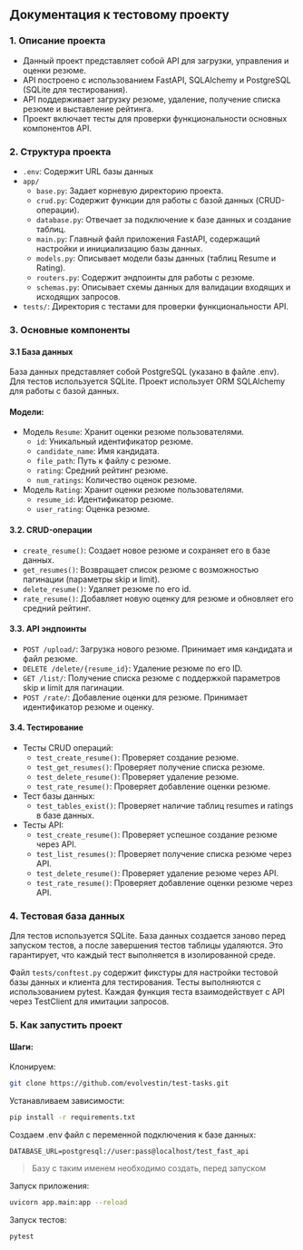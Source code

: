 ## Документация к тестовому проекту
### 1. Описание проекта
- Данный проект представляет собой API для загрузки, управления и оценки резюме. 
- API построено с использованием FastAPI, SQLAlchemy и PostgreSQL (SQLite для тестирования). 
- API поддерживает загрузку резюме, удаление, получение списка резюме и выставление рейтинга. 
- Проект включает тесты для проверки функциональности основных компонентов API.

### 2. Структура проекта
- `.env`: Содержит URL базы данных
- `app/`
  - `base.py`: Задает корневую директорию проекта.
  - `crud.py`: Содержит функции для работы с базой данных (CRUD-операции).
  - `database.py`: Отвечает за подключение к базе данных и создание таблиц.
  - `main.py`: Главный файл приложения FastAPI, содержащий настройки и инициализацию базы данных.
  - `models.py`: Описывает модели базы данных (таблиц Resume и Rating).
  - `routers.py`: Содержит эндпоинты для работы с резюме.
  - `schemas.py`: Описывает схемы данных для валидации входящих и исходящих запросов.
- `tests/`: Директория с тестами для проверки функциональности API.

### 3. Основные компоненты
#### 3.1 База данных

База данных представляет собой PostgreSQL (указано в файле .env). 
Для тестов используется SQLite. Проект использует ORM SQLAlchemy для работы с базой данных.

#### Модели:
- Модель `Resume`: Хранит оценки резюме пользователями.
  - `id`: Уникальный идентификатор резюме.
  - `candidate_name`: Имя кандидата.
  - `file_path`: Путь к файлу с резюме.
  - `rating`: Средний рейтинг резюме.
  - `num_ratings`: Количество оценок резюме.
- Модель `Rating`: Хранит оценки резюме пользователями.
  - `resume_id`: Идентификатор резюме.
  - `user_rating`: Оценка резюме.

#### 3.2. CRUD-операции
- `create_resume()`: Создает новое резюме и сохраняет его в базе данных.
- `get_resumes()`: Возвращает список резюме с возможностью пагинации (параметры skip и limit).
- `delete_resume()`: Удаляет резюме по его id.
- `rate_resume()`: Добавляет новую оценку для резюме и обновляет его средний рейтинг.

#### 3.3. API эндпоинты
- `POST /upload/`: Загрузка нового резюме. Принимает имя кандидата и файл резюме.
- `DELETE /delete/{resume_id}`: Удаление резюме по его ID.
- `GET /list/`: Получение списка резюме с поддержкой параметров skip и limit для пагинации.
- `POST /rate/`: Добавление оценки для резюме. Принимает идентификатор резюме и оценку.

#### 3.4. Тестирование

- Тесты CRUD операций:
  - `test_create_resume()`: Проверяет создание резюме.
  - `test_get_resumes()`: Проверяет получение списка резюме.
  - `test_delete_resume()`: Проверяет удаление резюме.
  - `test_rate_resume()`: Проверяет добавление оценки резюме.
- Тест базы данных:
  - `test_tables_exist()`: Проверяет наличие таблиц resumes и ratings в базе данных.
- Тесты API:
  - `test_create_resume()`: Проверяет успешное создание резюме через API.
  - `test_list_resumes()`: Проверяет получение списка резюме через API.
  - `test_delete_resume()`: Проверяет удаление резюме через API.
  - `test_rate_resume()`: Проверяет добавление оценки резюме через API.

### 4. Тестовая база данных
Для тестов используется SQLite. 
База данных создается заново перед запуском тестов, а после завершения тестов таблицы удаляются. 
Это гарантирует, что каждый тест выполняется в изолированной среде.

Файл `tests/conftest.py` содержит фикстуры для настройки тестовой базы данных и клиента для тестирования.
Тесты выполняются с использованием pytest. Каждая функция теста взаимодействует 
с API через TestClient для имитации запросов.

### 5. Как запустить проект
#### Шаги:

Клонируем:
```bash
git clone https://github.com/evolvestin/test-tasks.git
```
Устанавливаем зависимости:
```bash
pip install -r requirements.txt
```
Создаем .env файл с переменной подключения к базе данных:
```plaintext
DATABASE_URL=postgresql://user:pass@localhost/test_fast_api
```
> Базу с таким именем необходимо создать, перед запуском

Запуск приложения:
```bash
uvicorn app.main:app --reload
```

Запуск тестов:
```bash
pytest
```
